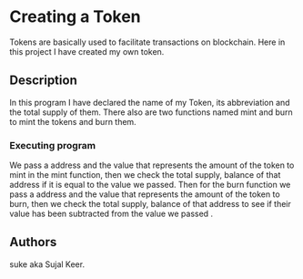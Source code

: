 # Creating a Token

Tokens are basically used to facilitate transactions on blockchain. Here in this project I have created my own token.

## Description

In this program I have declared the name of my Token, its abbreviation and the total supply of them.
There also are two functions named mint and burn to mint the tokens and burn them. 

### Executing program

We pass a address and the value that represents the amount of the token to mint in the mint function, then we check the total supply, balance of that address if it is equal to the value we passed.
Then for the burn function we pass a address and the value that represents the amount of the token to burn, then we check the total supply, balance of that address to see if their value has been subtracted from the value we passed .

## Authors

suke aka Sujal Keer.
